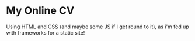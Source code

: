 # My Online CV

Using HTML and CSS (and maybe some JS if I get round to it), as i'm fed up with frameworks for a static site!
